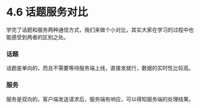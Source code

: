 # 4.6 话题服务对比

学完了话题和服务两种通信方式，我们来做个小对比，其实大家在学习的过程中也能感受到两者的区别之处。

### 话题

话题是单向的，而且不需要等待服务端上线，直接发就行，数据的实时性比较高。

### 服务

服务是双向的，客户端发送请求后，服务端有响应，可以得知服务端的处理结果。



